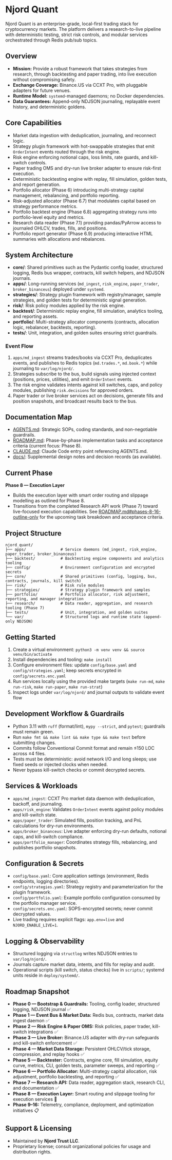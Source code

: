 # Njord Quant

Njord Quant is an enterprise-grade, local-first trading stack for cryptocurrency markets. The platform delivers a research-to-live pipeline with deterministic testing, strict risk controls, and modular services orchestrated through Redis pub/sub topics.

## Overview
- **Mission:** Provide a robust framework that takes strategies from research, through backtesting and paper trading, into live execution without compromising safety.
- **Exchange Coverage:** Binance.US via CCXT Pro, with pluggable adapters for future venues.
- **Runtime Model:** `systemd`-managed daemons; no Docker dependencies.
- **Data Guarantees:** Append-only NDJSON journaling, replayable event history, and deterministic goldens.

## Core Capabilities
- Market data ingestion with deduplication, journaling, and reconnect logic.
- Strategy plugin framework with hot-swappable strategies that emit `OrderIntent` events routed through the risk engine.
- Risk engine enforcing notional caps, loss limits, rate guards, and kill-switch controls.
- Paper trading OMS and dry-run live broker adapter to ensure risk-first execution.
- Deterministic backtesting engine with replay, fill simulation, golden tests, and report generation.
- Portfolio allocator (Phase 6) introducing multi-strategy capital management, rebalancing, and portfolio reporting.
- Risk-adjusted allocator (Phase 6.7) that modulates capital based on strategy performance metrics.
- Portfolio backtest engine (Phase 6.8) aggregating strategy runs into portfolio-level equity and metrics.
- Research data reader (Phase 7.1) providing pandas/PyArrow access to journaled OHLCV, trades, fills, and positions.
- Portfolio report generator (Phase 6.9) producing interactive HTML summaries with allocations and rebalances.

## System Architecture
- **core/**: Shared primitives such as the Pydantic config loader, structured logging, Redis bus wrapper, contracts, kill switch helpers, and NDJSON journals.
- **apps/**: Long-running services (`md_ingest`, `risk_engine`, `paper_trader`, `broker_binanceus`) deployed under `systemd`.
- **strategies/**: Strategy plugin framework with registry/manager, sample strategies, and golden tests for deterministic signal generation.
- **risk/**: Risk policy modules applied by the risk engine.
- **backtest/**: Deterministic replay engine, fill simulation, analytics tooling, and reporting assets.
- **portfolio/**: Multi-strategy allocator components (contracts, allocation logic, rebalancer, backtests, reporting).
- **tests/**: Unit, integration, and golden suites ensuring strict guardrails.

### Event Flow
1. `apps/md_ingest` streams trades/books via CCXT Pro, deduplicates events, and publishes to Redis topics (`md.trades.*`, `md.book.*`) while journaling to `var/log/njord/`.
2. Strategies subscribe to the bus, build signals using injected context (positions, prices, utilities), and emit `OrderIntent` events.
3. The risk engine validates intents against kill switches, caps, and policy modules, publishing `risk.decisions` for approved orders.
4. Paper trader or live broker services act on decisions, generate fills and position snapshots, and broadcast results back to the bus.

## Documentation Map
- [AGENTS.md](./AGENTS.md): Strategic SOPs, coding standards, and non-negotiable guardrails.
- [ROADMAP.md](./ROADMAP.md): Phase-by-phase implementation tasks and acceptance criteria (current focus: Phase 8).
- [CLAUDE.md](./CLAUDE.md): Claude Code entry point referencing AGENTS.md.
- [docs/](./docs): Supplemental design notes and decision records (as available).

## Current Phase
**Phase 8 — Execution Layer**
- Builds the execution layer with smart order routing and slippage modelling as outlined for Phase 8.
- Transitions from the completed Research API work (Phase 7) toward live-focused execution capabilities.
See [ROADMAP.md#phases-8-16-outline-only](./ROADMAP.md#phases-8-16-outline-only) for the upcoming task breakdown and acceptance criteria.

## Project Structure
```text
njord_quant/
├── apps/               # Service daemons (md_ingest, risk_engine, paper_trader, broker_binanceus)
├── backtest/           # Backtesting engine components and analytics tooling
├── config/             # Environment configuration and encrypted secrets
├── core/               # Shared primitives (config, logging, bus, contracts, journals, kill switch)
├── risk/               # Risk rule modules
├── strategies/         # Strategy plugin framework and samples
├── portfolio/          # Portfolio allocator, risk adjustment, reporting, and manager integration
├── research/           # Data reader, aggregation, and research tooling (Phase 7)
├── tests/              # Unit, integration, and golden suites
└── var/                # Structured logs and runtime state (append-only NDJSON)
```

## Getting Started
1. Create a virtual environment: `python3 -m venv venv && source venv/bin/activate`
2. Install dependencies and tooling: `make install`
3. Configure environment files: update `config/base.yaml` and `config/strategies.yaml`; keep secrets encrypted in `config/secrets.enc.yaml`
4. Run services locally using the provided make targets (`make run-md`, `make run-risk`, `make run-paper`, `make run-strat`)
5. Inspect logs under `var/log/njord/` and journal outputs to validate event flow

## Development Workflow & Guardrails
- Python 3.11 with `ruff` (format/lint), `mypy --strict`, and `pytest`; guardrails must remain green.
- Run `make fmt && make lint && make type && make test` before submitting changes.
- Commits follow Conventional Commit format and remain ≤150 LOC across ≤4 files.
- Tests must be deterministic: avoid network I/O and long sleeps; use fixed seeds or injected clocks when needed.
- Never bypass kill-switch checks or commit decrypted secrets.

## Services & Workloads
- `apps/md_ingest`: CCXT Pro market data daemon with deduplication, backoff, and journaling.
- `apps/risk_engine`: Validates `OrderIntent` events against policy modules and kill-switch state.
- `apps/paper_trader`: Simulated fills, position tracking, and PnL calculations for dry-run environments.
- `apps/broker_binanceus`: Live adapter enforcing dry-run defaults, notional caps, and kill-switch compliance.
- `apps/portfolio_manager`: Coordinates strategy fills, rebalancing, and publishes portfolio snapshots.

## Configuration & Secrets
- `config/base.yaml`: Core application settings (environment, Redis endpoints, logging directories).
- `config/strategies.yaml`: Strategy registry and parameterization for the plugin framework.
- `config/portfolio.yaml`: Example portfolio configuration consumed by the portfolio manager service.
- `config/secrets.enc.yaml`: SOPS-encrypted secrets; never commit decrypted values.
- Live trading requires explicit flags: `app.env=live` and `NJORD_ENABLE_LIVE=1`.

## Logging & Observability
- Structured logging via `structlog` writes NDJSON entries to `var/log/njord/`.
- Journals capture market data, intents, and fills for replay and audit.
- Operational scripts (kill switch, status checks) live in `scripts/`; systemd units reside in `deploy/systemd/`.

## Roadmap Snapshot
- **Phase 0 — Bootstrap & Guardrails:** Tooling, config loader, structured logging, NDJSON journal ✅
- **Phase 1 — Event Bus & Market Data:** Redis bus, contracts, market data ingest daemon ✅
- **Phase 2 — Risk Engine & Paper OMS:** Risk policies, paper trader, kill-switch integrations ✅
- **Phase 3 — Live Broker:** Binance.US adapter with dry-run safeguards and kill-switch enforcement ✅
- **Phase 4 — Market Data Storage:** Persistent OHLCV/tick storage, compression, and replay hooks ✅
- **Phase 5 — Backtester:** Contracts, engine core, fill simulation, equity curve, metrics, CLI, golden tests, parameter sweeps, and reporting ✅
- **Phase 6 — Portfolio Allocator:** Multi-strategy capital allocation, risk adjustment, portfolio backtesting, and reporting ✅
- **Phase 7 — Research API:** Data reader, aggregation stack, research CLI, and documentation ✅
- **Phase 8 — Execution Layer:** Smart routing and slippage tooling for execution services 🚧
- **Phase 9–16:** Telemetry, compliance, deployment, and optimization initiatives 📋

## Support & Licensing
- Maintained by **Njord Trust LLC**.
- Proprietary license; consult organizational policies for usage and distribution rights.
